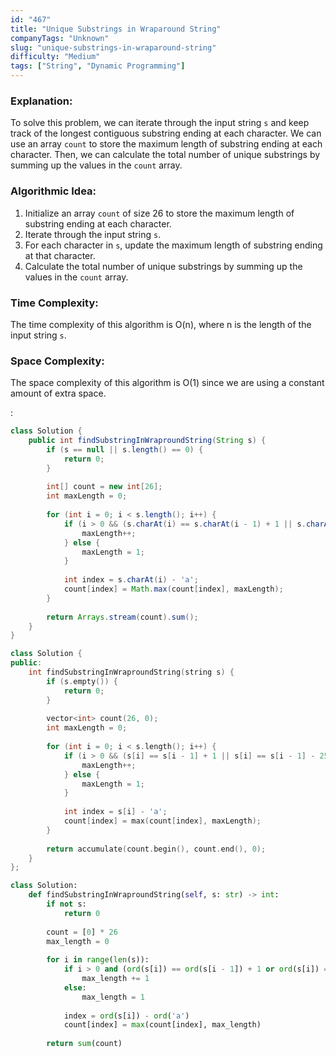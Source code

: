 ```yaml
---
id: "467"
title: "Unique Substrings in Wraparound String"
companyTags: "Unknown"
slug: "unique-substrings-in-wraparound-string"
difficulty: "Medium"
tags: ["String", "Dynamic Programming"]
---
```


### Explanation:
To solve this problem, we can iterate through the input string `s` and keep track of the longest contiguous substring ending at each character. We can use an array `count` to store the maximum length of substring ending at each character. Then, we can calculate the total number of unique substrings by summing up the values in the `count` array.

### Algorithmic Idea:
1. Initialize an array `count` of size 26 to store the maximum length of substring ending at each character.
2. Iterate through the input string `s`.
3. For each character in `s`, update the maximum length of substring ending at that character.
4. Calculate the total number of unique substrings by summing up the values in the `count` array.

### Time Complexity:
The time complexity of this algorithm is O(n), where n is the length of the input string `s`.

### Space Complexity:
The space complexity of this algorithm is O(1) since we are using a constant amount of extra space.

:

```java
class Solution {
    public int findSubstringInWraproundString(String s) {
        if (s == null || s.length() == 0) {
            return 0;
        }
        
        int[] count = new int[26];
        int maxLength = 0;
        
        for (int i = 0; i < s.length(); i++) {
            if (i > 0 && (s.charAt(i) == s.charAt(i - 1) + 1 || s.charAt(i) == s.charAt(i - 1) - 25)) {
                maxLength++;
            } else {
                maxLength = 1;
            }
            
            int index = s.charAt(i) - 'a';
            count[index] = Math.max(count[index], maxLength);
        }
        
        return Arrays.stream(count).sum();
    }
}
```

```cpp
class Solution {
public:
    int findSubstringInWraproundString(string s) {
        if (s.empty()) {
            return 0;
        }
        
        vector<int> count(26, 0);
        int maxLength = 0;
        
        for (int i = 0; i < s.length(); i++) {
            if (i > 0 && (s[i] == s[i - 1] + 1 || s[i] == s[i - 1] - 25)) {
                maxLength++;
            } else {
                maxLength = 1;
            }
            
            int index = s[i] - 'a';
            count[index] = max(count[index], maxLength);
        }
        
        return accumulate(count.begin(), count.end(), 0);
    }
};
```

```python
class Solution:
    def findSubstringInWraproundString(self, s: str) -> int:
        if not s:
            return 0
        
        count = [0] * 26
        max_length = 0
        
        for i in range(len(s)):
            if i > 0 and (ord(s[i]) == ord(s[i - 1]) + 1 or ord(s[i]) == ord(s[i - 1]) - 25):
                max_length += 1
            else:
                max_length = 1
            
            index = ord(s[i]) - ord('a')
            count[index] = max(count[index], max_length)
        
        return sum(count)
```